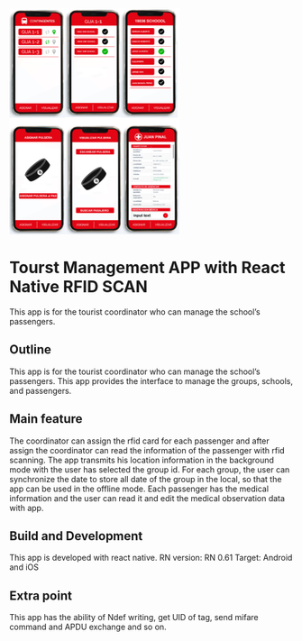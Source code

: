 <img src="screenshot/rfid_scan.png" width="60%" />

# Tourst Management APP with React Native RFID SCAN
 This app is for the tourist coordinator who can manage the school’s passengers.
## Outline 
 This app is for the tourist coordinator who can manage the school’s passengers.
 This app provides the interface to manage the groups, schools, and passengers.
## Main feature 
 The coordinator can assign the rfid card for each passenger and after assign the coordinator can read the information of the passenger with rfid scanning.
 The app transmits his location information in the background mode with the user has selected the group id.
 For each group, the user can synchronize the date to store all date of the group in the local, so that the app can be used in the offline mode.
 Each passenger has the medical information and the user can read it and edit the medical observation data with app.
## Build and Development
 This app is developed with react native.
 RN version: RN 0.61
 Target: Android and iOS
## Extra point
 This app has the ability of   Ndef writing, get UID of tag, send mifare command and APDU exchange and so on.


